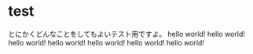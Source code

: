 # test
とにかくどんなことをしてもよいテスト用ですよ。
hello world!
hello world!
hello world!
hello world!
hello world!
hello world!
hello world!